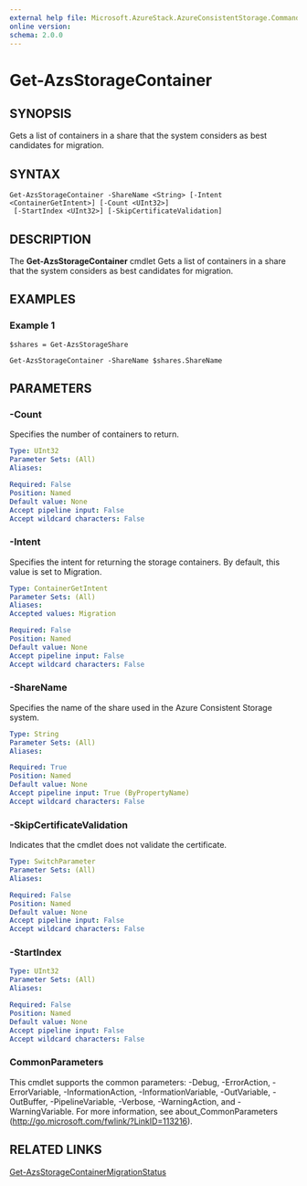 ```yaml
---
external help file: Microsoft.AzureStack.AzureConsistentStorage.Commands.dll-Help.xml
online version: 
schema: 2.0.0
---
```


# Get-AzsStorageContainer

## SYNOPSIS
Gets a list of containers in a share that the system considers as best candidates for migration.

## SYNTAX

```
Get-AzsStorageContainer -ShareName <String> [-Intent <ContainerGetIntent>] [-Count <UInt32>]
 [-StartIndex <UInt32>] [-SkipCertificateValidation]
```

## DESCRIPTION
The **Get-AzsStorageContainer** cmdlet Gets a list of containers in a share that the system considers as best candidates for migration.

## EXAMPLES
### Example 1

```
$shares = Get-AzsStorageShare

Get-AzsStorageContainer -ShareName $shares.ShareName 

```

## PARAMETERS

### -Count
Specifies the number of containers to return.

```yaml
Type: UInt32
Parameter Sets: (All)
Aliases: 

Required: False
Position: Named
Default value: None
Accept pipeline input: False
Accept wildcard characters: False
```

### -Intent
Specifies the intent for returning the storage containers. By default, this value is set to Migration.  

```yaml
Type: ContainerGetIntent
Parameter Sets: (All)
Aliases: 
Accepted values: Migration

Required: False
Position: Named
Default value: None
Accept pipeline input: False
Accept wildcard characters: False
```

### -ShareName
Specifies the name of the share used in the Azure Consistent Storage system.

```yaml
Type: String
Parameter Sets: (All)
Aliases: 

Required: True
Position: Named
Default value: None
Accept pipeline input: True (ByPropertyName)
Accept wildcard characters: False
```

### -SkipCertificateValidation
Indicates that the cmdlet does not validate the certificate.

```yaml
Type: SwitchParameter
Parameter Sets: (All)
Aliases: 

Required: False
Position: Named
Default value: None
Accept pipeline input: False
Accept wildcard characters: False
```

### -StartIndex


```yaml
Type: UInt32
Parameter Sets: (All)
Aliases: 

Required: False
Position: Named
Default value: None
Accept pipeline input: False
Accept wildcard characters: False
```
### CommonParameters
This cmdlet supports the common parameters: -Debug, -ErrorAction, -ErrorVariable, -InformationAction, -InformationVariable, -OutVariable, -OutBuffer, -PipelineVariable, -Verbose, -WarningAction, and -WarningVariable. For more information, see about_CommonParameters (http://go.microsoft.com/fwlink/?LinkID=113216).

## RELATED LINKS

[Get-AzsStorageContainerMigrationStatus](./Get-AzsStorageContainerMigrationStatus.md)